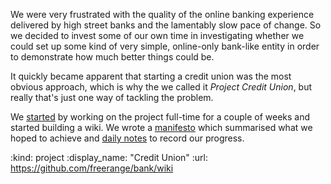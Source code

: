 We were very frustrated with the quality of the online banking experience delivered by high street banks and the lamentably slow pace of change. So we decided to invest some of our own time in investigating whether we could set up some kind of very simple, online-only bank-like entity in order to demonstrate how much better things could be.

It quickly became apparent that starting a credit union was the most obvious approach, which is why the we called it _Project Credit Union_, but really that's just one way of tackling the problem.

We [started][] by working on the project full-time for a couple of weeks and started building a wiki. We wrote a [manifesto][] which summarised what we hoped to achieve and [daily notes][] to record our progress.

[started]: /project-credit-union-day-1
[manifesto]: https://github.com/freerange/bank/wiki#manifesto
[daily notes]: https://github.com/freerange/bank/wiki#progress

:kind: project
:display_name: "Credit Union"
:url: https://github.com/freerange/bank/wiki
